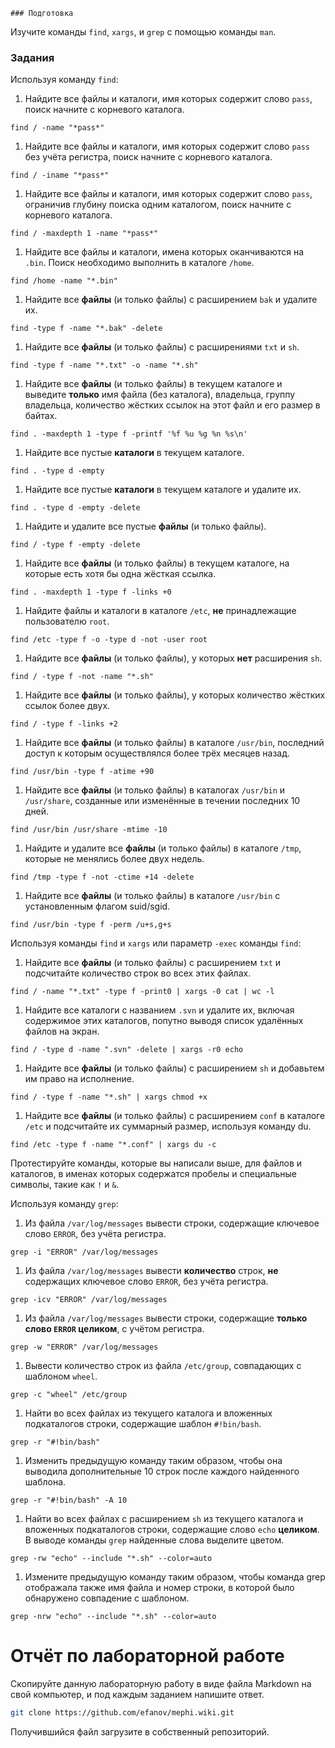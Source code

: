     ### Подготовка

Изучите команды `find`, `xargs`, и `grep` с помощью команды `man`.

### Задания

Используя команду `find`:

1. Найдите все файлы и каталоги, имя которых содержит слово `pass`, поиск начните с корневого каталога.
```
find / -name "*pass*"
```
1. Найдите все файлы и каталоги, имя которых содержит слово `pass` без учёта регистра, поиск начните с корневого каталога.
```
find / -iname "*pass*"
```
1. Найдите все файлы и каталоги, имя которых содержит слово `pass`, ограничив глубину поиска одним каталогом, поиск начните с корневого каталога.
```
find / -maxdepth 1 -name "*pass*"
```
1. Найдите все файлы и каталоги, имена которых оканчиваются на `.bin`. Поиск необходимо выполнить в каталоге `/home`.
```
find /home -name "*.bin"
```
1. Найдите все **файлы** (и только файлы) с расширением `bak` и удалите их.
```
find -type f -name "*.bak" -delete
```
1. Найдите все **файлы** (и только файлы) с расширениями `txt` и `sh`.
```
find -type f -name "*.txt" -o -name "*.sh"
```
1. Найдите все **файлы** (и только файлы) в текущем каталоге и выведите **только** имя файла (без каталога), владельца, группу владельца, количество жёстких ссылок на этот файл и его размер в байтах.
```
find . -maxdepth 1 -type f -printf '%f %u %g %n %s\n'
```
1. Найдите все пустые **каталоги** в текущем каталоге.
```
find . -type d -empty
```
1. Найдите все пустые **каталоги** в текущем каталоге и удалите их.
```
find . -type d -empty -delete
```
1. Найдите и удалите все пустые **файлы** (и только файлы).
```
find / -type f -empty -delete
```
1. Найдите все **файлы** (и только файлы) в текущем каталоге, на которые есть хотя бы одна жёсткая ссылка.
```
find . -maxdepth 1 -type f -links +0
```
1. Найдите файлы и каталоги в каталоге `/etc`, **не** принадлежащие пользователю `root`.
```
find /etc -type f -o -type d -not -user root
```
1. Найдите все **файлы** (и только файлы), у которых **нет** расширения `sh`.
```
find / -type f -not -name "*.sh"
```
1. Найдите все **файлы** (и только файлы), у которых количество жёстких ссылок более двух.
```
find / -type f -links +2
```
1. Найдите все **файлы** (и только файлы) в каталоге `/usr/bin`, последний доступ к которым осуществлялся более трёх месяцев назад.
```
find /usr/bin -type f -atime +90
```
1. Найдите все **файлы** (и только файлы) в каталогах `/usr/bin` и `/usr/share`, созданные или изменённые в течении последних 10 дней.
```
find /usr/bin /usr/share -mtime -10
```
1. Найдите и удалите все **файлы** (и только файлы) в каталоге `/tmp`, которые не менялись более двух недель.
```
find /tmp -type f -not -ctime +14 -delete
```
1. Найдите все **файлы** (и только файлы) в каталоге `/usr/bin` с установленным флагом suid/sgid.
```
find /usr/bin -type f -perm /u+s,g+s
```

Используя команды `find` и `xargs` или параметр `-exec` команды `find`:

1. Найдите все **файлы** (и только файлы) с расширением `txt` и подсчитайте количество строк во всех этих файлах.
```
find / -name "*.txt" -type f -print0 | xargs -0 cat | wc -l
```
1. Найдите все каталоги с названием `.svn` и удалите их, включая содержимое этих каталогов, попутно выводя список удалённых файлов на экран.
```
find / -type d -name ".svn" -delete | xargs -r0 echo
```
1. Найдите все **файлы** (и только файлы) с расширением `sh` и добавьтем им право на исполнение.
```
find / -type f -name "*.sh" | xargs chmod +x
```
1. Найдите все **файлы** (и только файлы) с расширением `conf` в каталоге `/etc` и подсчитайте их суммарный размер, используя команду du.
```
find /etc -type f -name "*.conf" | xargs du -c
```

Протестируйте команды, которые вы написали выше, для файлов и каталогов, в именах которых содержатся пробелы и специальные символы, такие как `!` и `&`.

Используя команду `grep`:

1. Из файла `/var/log/messages` вывести строки, содержащие ключевое слово `ERROR`, без учёта регистра.
```
grep -i "ERROR" /var/log/messages
```
1. Из файла `/var/log/messages` вывести **количество** строк, **не** содержащих ключевое слово `ERROR`, без учёта регистра.
```
grep -icv "ERROR" /var/log/messages
```
1. Из файла `/var/log/messages` вывести строки, содержащие **только слово `ERROR` целиком**, с учётом регистра.
```
grep -w "ERROR" /var/log/messages
```
1. Вывести количество строк из файла `/etc/group`, совпадающих с шаблоном `wheel`.
```
grep -c "wheel" /etc/group
```
1. Найти во всех файлах из текущего каталога и вложенных подкаталогов строки, содержащие шаблон `#!bin/bash`.
```
grep -r "#!bin/bash"
```
1. Изменить предыдущую команду таким образом, чтобы она выводила дополнительные 10 строк после каждого найденного шаблона.
```
grep -r "#!bin/bash" -A 10
```
1. Найти во всех файлах с расширением `sh` из текущего каталога и вложенных подкаталогов строки, содержащие слово `echo` **целиком**. В выводе команды `grep` найденные слова выделите цветом.
```
grep -rw "echo" --include "*.sh" --color=auto
```
1. Измените предыдущую команду таким образом, чтобы команда grep отображала также имя файла и номер строки, в которой было обнаружено совпадение с шаблоном.
```
grep -nrw "echo" --include "*.sh" --color=auto
```
# Отчёт по лабораторной работе

Скопируйте данную лабораторную работу в виде файла Markdown на свой компьютер, и под каждым заданием напишите ответ.

```sh
git clone https://github.com/efanov/mephi.wiki.git
```

Получившийся файл загрузите в собственный репозиторий.

    
